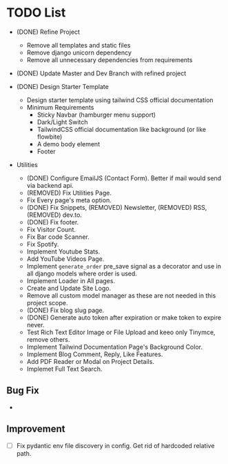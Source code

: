 # TODO List

- (DONE) Refine Project

  - Remove all templates and static files
  - Remove django unicorn dependency
  - Remove all unnecessary dependencies from requirements

- (DONE) Update Master and Dev Branch with refined project

- (DONE) Design Starter Template

  - Design starter template using tailwind CSS official documentation
  - Minimum Requirements
    - Sticky Navbar (hamburger menu support)
    - Dark/Light Switch
    - TailwindCSS official documentation like background (or like flowbite)
    - A demo body element
    - Footer

- Utilities

  - (DONE) Configure EmailJS (Contact Form). Better if mail would send via backend api.
  - (REMOVED) Fix Utilities Page.
  - Fix Every page's meta option.
  - (DONE) Fix Snippets, (REMOVED) Newsletter, (REMOVED) RSS, (REMOVED) dev.to.
  - (DONE) Fix footer.
  - Fix Visitor Count.
  - Fix Bar code Scanner.
  - Fix Spotify.
  - Implement Youtube Stats.
  - Add YouTube Videos Page.
  - Implement `generate_order` pre_save signal as a decorator and use in all django models where order is used.
  - Implement Loader in All pages.
  - Create and Update Site Logo.
  - Remove all custom model manager as these are not needed in this project scope.
  - (DONE) Fix blog slug page.
  - (DONE) Generate auto token after expiration or make token to expire never.
  - Test Rich Text Editor Image or File Upload and keeo only Tinymce, remove others.
  - Implement Tailwind Documentation Page's Background Color.
  - Implement Blog Comment, Reply, Like Features.
  - Add PDF Reader or Modal on Project Details.
  - Implemet Full Text Search.

## Bug Fix

-

## Improvement

- [ ] Fix pydantic env file discovery in config. Get rid of hardcoded relative path.

